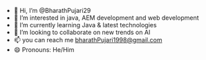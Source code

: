 - 👋 Hi, I’m @BharathPujari29
- 👀 I’m interested in java, AEM development and web development
- 🌱 I’m currently learning Java & latest technologies
- 💞️ I’m looking to collaborate on new trends on AI
- 📫 you can reach me bharathPujari1998@gmail.com
- 😄 Pronouns: He/Him


<!---
BharathPujari29/BharathPujari29 is a ✨ special ✨ repository because its `README.md` (this file) appears on your GitHub profile.
You can click the Preview link to take a look at your changes.
--->
